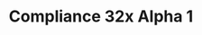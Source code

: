 ---
title: Compliance 32x Alpha 1
permalink: /compliance32x/A1
header_img: https://database.faithfulpack.net/images/website/posts/32x/A1.jpg

description: |
  The first public alpha of Compliance 32x is here! The sheer amount of added textures is too large to be listed here, so instead have a small preview screenshot.
  <br><br>
  <strong>DISCLAIMER:</strong> As indicated by the Alpha tag, this version very work-in-progress, and as such contains a lot of placeholder textures. It is not the final look of the pack; many textures will have to be edited to match the general stylistic direction of the pack.
  <br><br>
  Stay tuned for future updates!

downloads:
  Java - 1.16.4 (GitHub): https://github.com/Faithful-Resource-Pack/Resource-Pack-32x/releases/download/alpha-1/Compliance.32x.Alpha.1.zip

---